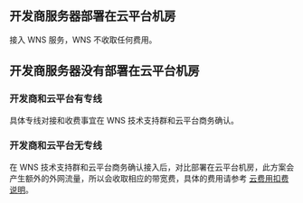 ## 开发商服务器部署在云平台机房
接入 WNS 服务，WNS 不收取任何费用。
## 开发商服务器没有部署在云平台机房
### 开发商和云平台有专线 
具体专线对接和收费事宜在 WNS 技术支持群和云平台商务确认。
### 开发商和云平台无专线
在 WNS 技术支持群和云平台商务确认接入后，对比部署在云平台机房，此方案会产生额外的外网流量，所以会收取相应的带宽费，具体的费用请参考 [云费用扣费说明](http://tcecqpoc.fsphere.cn/doc/product/213/%E8%B4%AD%E4%B9%B0%E7%BD%91%E7%BB%9C%E5%B8%A6%E5%AE%BD)。
